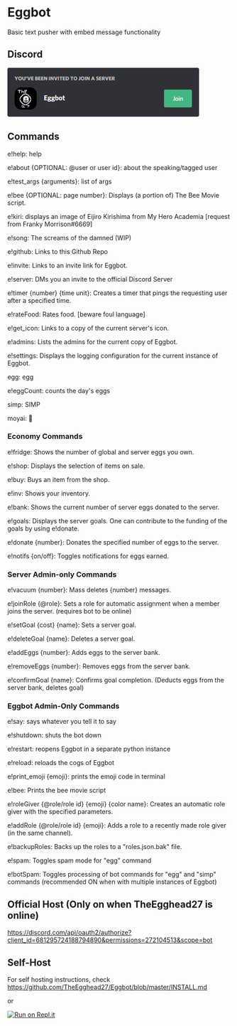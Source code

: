 # Eggbot
Basic text pusher with embed message functionality

## Discord
[![Server Invite](tutorial/invite.png)](https://discord.gg/rTfkdvX)

## Commands
e!help: help

e!about {OPTIONAL: @user or user id}: about the speaking/tagged user

e!test_args {arguments}: list of args

e!bee {OPTIONAL: page number}: Displays (a portion of) The Bee Movie script.

e!kiri: displays an image of Eijiro Kirishima from My Hero Academia [request from Franky Morrison#6669]

e!song: The screams of the damned (WIP)

e!github: Links to this Github Repo

e!invite: Links to an invite link for Eggbot.

e!server: DMs you an invite to the official Discord Server

e!timer {number} {time unit}: Creates a timer that pings the requesting user after a specified time.

e!rateFood: Rates food. [beware foul language]

e!get_icon: Links to a copy of the current server's icon.

e!admins: Lists the admins for the current copy of Eggbot.

e!settings: Displays the logging configuration for the current instance of Eggbot.

egg: egg

e!eggCount: counts the day's eggs

simp: SIMP

moyai: 🗿

### Economy Commands

e!fridge: Shows the number of global and server eggs you own.

e!shop: Displays the selection of items on sale.

e!buy: Buys an item from the shop.

e!inv: Shows your inventory.

e!bank: Shows the current number of server eggs donated to the server.

e!goals: Displays the server goals. One can contribute to the funding of the goals by using e!donate.

e!donate {number}: Donates the specified number of eggs to the server.

e!notifs {on/off}: Toggles notifications for eggs earned.

### Server Admin-only Commands

e!vacuum {number}: Mass deletes {number} messages. 

e!joinRole {@role}: Sets a role for automatic assignment when a member joins the server. (requires bot to be online)

e!setGoal {cost} {name}: Sets a server goal.

e!deleteGoal {name}: Deletes a server goal.

e!addEggs {number}: Adds eggs to the server bank.

e!removeEggs {number}: Removes eggs from the server bank.

e!confirmGoal {name}: Confirms goal completion. (Deducts eggs from the server bank, deletes goal) 

### Eggbot Admin-Only Commands

e!say: says whatever you tell it to say

e!shutdown: shuts the bot down

e!restart: reopens Eggbot in a separate python instance

e!reload: reloads the cogs of Eggbot

e!print_emoji {emoji}: prints the emoji code in terminal

e!bee: Prints the bee movie script 

e!roleGiver {@role/role id} {emoji} {color name}: Creates an automatic role giver with the specified parameters.

e!addRole {@role/role id} {emoji}: Adds a role to a recently made role giver (in the same channel).

e!backupRoles: Backs up the roles to a "roles.json.bak" file.

e!spam: Toggles spam mode for "egg" command

e!botSpam: Toggles processing of bot commands for "egg" and "simp" commands (recommended ON when with multiple instances of Eggbot)

## Official Host (Only on when TheEgghead27 is online)
https://discord.com/api/oauth2/authorize?client_id=681295724188794890&permissions=272104513&scope=bot

## Self-Host
For self hosting instructions, check https://github.com/TheEgghead27/Eggbot/blob/master/INSTALL.md

or

[![Run on Repl.it](https://repl.it/badge/github/TheEgghead27/Eggbot)](https://repl.it/github/TheEgghead27/Eggbot)
